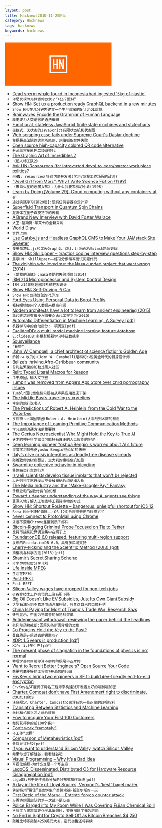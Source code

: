 ```yaml
---
layout: post
title: Hacknews2018-11-20新闻
category: Hacknews
tags: hacknews
keywords: hacknews
---
```


![haccknews-banner](/assets/image/hacknews-banner.jpg)

- [Dead sperm whale found in Indonesia had ingested &#39;6kg of plastic&#39;](https://www.bbc.co.uk/news/world-asia-46275742)
- `印尼发现的死抹香鲸吞食了“6公斤塑料”`
- [Show HN: Set up a production ready GraphQL backend in a few minutes](https://hasura.io/diy-graphql-baas)
- `Show HN:在几分钟内建立一个生产就绪的GraphQL后端`
- [Brainwaves Encode the Grammar of Human Language](http://maxplanck.nautil.us/article/341/brainwaves-encode-the-grammar-of-human-language)
- `脑电波为人类语言的语法编码`
- [Functional, stateless JavaScript finite state machines and statecharts](https://xstate.js.org/docs/)
- `函数式、无状态的JavaScript有限状态机和状态图`
- [Web scraping case fails under Supreme Court&#39;s Dastar doctrine](http://blog.internetcases.com/2018/11/19/web-scraping-case-fails-under-dastar/)
- `根据最高法院的达斯塔原则，网络抓取案件失败`
- [Open source high-capacity colored QR code alternative](https://github.com/jabcode/jabcode)
- `开源高容量彩色二维码替代`
- [The Graphic Art of Incredibles 2](http://joshholtsclaw.com/blog/2018/3/5/the-graphic-art-of-incredibles-2)
- `《超人特工队2》`
- [Ask HN: Ressources (for introverted devs) to learn/master work place politics?](item?id=18495093)
- `问HN: resources(针对内向开发者)学习/掌握工作场所的政治?`
- [“Devil Girl from Mars”: Why I Write Science Fiction (1998)](http://web.mit.edu/m-i-t/articles/butler_talk_index.html)
- `《来自火星的恶魔女孩》:为什么我要写科幻小说(1998)`
- [Learn by Doing [Volume 29]: Cloud computing without any containers at all](https://www.kylegalbraith.com/learn-by-doing/volume/29/cloud-computing-without-any-containers-at-all.html)
- `通过实践学习[第29卷]:没有任何容器的云计算`
- [Superfluid Transport in Quantum Spin Chains](https://arxiv.org/abs/1810.11470)
- `超流体在量子自旋链中的传输`
- [A Brand New Interview with David Foster Wallace](https://electricliterature.com/a-brand-new-interview-with-david-foster-wallace-71c03223294b)
- `大卫·福斯特·华莱士的全新采访`
- [World Draw](https://worlddraw.withgoogle.com/explore)
- `世界上画`
- [Use Gatsby.js and Headless GraphQL CMS to Make Your JAMstack Site Sweeter](https://www.takeshape.io/articles/use-gatsby-js-and-takeshape-to-make-your-jamstack-site-sweeter/)
- `使用盖茨比.js和无头GraphQL CMS，让你的JAMstack网站更甜`
- [Show HN: SkillUpper – practice coding interview questions step-by-step](https://skillupper.com)
- `展示HN: SkillUpper——练习分步编写面试问题代码`
- [The dolphin who loved me: the Nasa-funded project that went wrong (2014)](https://www.theguardian.com/environment/2014/jun/08/the-dolphin-who-loved-me)
- `《爱我的海豚》:nasa资助的失败项目(2014)`
- [IBM z14 Microprocessor and System Control Design](https://fuse.wikichip.org/news/941/isscc-2018-the-ibm-z14-microprocessor-and-system-control-design/)
- `IBM z14微处理器和系统控制设计`
- [Show HN: Self-Driving Pi Car](https://github.com/felipessalvatore/self_driving_pi_car)
- `Show HN:自动驾驶的Pi汽车`
- [Ford Eyes Using Personal Data to Boost Profits](https://threatpost.com/ford-eyes-use-of-customers-personal-data-to-boost-profits/139209/)
- `福特眼镜使用个人数据来提高利润`
- [Modern architects have a lot to learn from ancient engineering (2015)](http://nautil.us/issue/24/error/why-we-should-let-the-pantheon-crack)
- `现代建筑师有很多东西要向古代工程学习(2015)`
- [Automatic Differentiation in Machine Learning: A Survey [pdf]](http://jmlr.org/papers/volume18/17-468/17-468.pdf)
- `机器学习中的自动区分:一项调查[pdf]`
- [EuclidesDB: a multi-model machine learning feature database](https://euclidesdb.readthedocs.io/en/latest/)
- `EuclidesDB:多模型机器学习特征数据库`
- [Sousveillance](https://en.wikipedia.org/wiki/Sousveillance)
- `“看管”`
- [John W. Campbell, a chief architect of science fiction&#39;s Golden Age](https://www.latimes.com/books/la-ca-jc-astounding-20181115-story.html)
- `约翰·w·坎贝尔(John W. Campbell)是科幻小说黄金时代的首席设计师`
- [Belize’s thriving Afro-Caribbean community](http://www.bbc.com/travel/story/20181118-belizes-thriving-afro-caribbean-community)
- `伯利兹繁荣的加勒比黑人社区`
- [Relit: Typed Literal Macros for Reason](https://github.com/cyrus-/relit)
- `由于原因，输入文字宏`
- [Tumblr was removed from Apple’s App Store over child pornography issues](https://www.theverge.com/2018/11/20/18104366/tumblr-ios-app-child-pornography-removed-from-app-store)
- `Tumblr因儿童色情问题被从苹果应用商店下架`
- [The Middle East’s travelling storytellers](http://www.bbc.com/travel/story/20181119-the-middle-easts-travelling-storytellers)
- `中东的旅行说书人`
- [The Predictions of Robert A. Heinlein, from the Cold War to the Waterbed](https://rossdawson.com/futurist/best-futurists-ever/robert-heinlein/)
- `罗伯特·a·海因莱因(Robert A. Heinlein)从冷战到水床的预测`
- [The Importance of Learning Primitive Communication Methods](https://survivorsupply.com/the-importance-of-learning-primitive-communication-methods-when-no-phone-will-work-and-the-internet-is-crashed/)
- `学习原始沟通方法的重要性`
- [The Genius Neuroscientist Who Might Hold the Key to True AI](https://www.wired.com/story/karl-friston-free-energy-principle-artificial-intelligence)
- `天才的神经科学家谁可能持有真正的人工智能的关键`
- [Deep learning pioneer Yoshua Bengio is worried about AI’s future](https://www.technologyreview.com/s/612434/one-of-the-fathers-of-ai-is-worried-about-its-future/)
- `深度学习的先驱yoshu Bengio担心AI的未来`
- [Italy’s olive crisis intensifies as deadly tree disease spreads](https://www.nature.com/articles/d41586-018-07389-8)
- `随着致命的树病蔓延，意大利的橄榄危机加剧`
- [Swarmlike collective behavior in bicycling](https://phys.org/news/2018-11-swarmlike-behavior-bicycling.html)
- `集体骑自行车的行为`
- [Israeli scientists develop tissue implants that won&#39;t be rejected](https://www.israel21c.org/israeli-scientists-develop-implanted-organs-made-from-patients-own-cells/)
- `以色列科学家开发出不会被拒绝的组织植入物`
- [The Media Industry and the “Make-Google-Pay” Fantasy](https://mondaynote.com/the-media-industry-and-the-make-google-pay-fantasy-1b4de36e3b04)
- `传媒业和“谷歌付费”的幻想`
- [Toward a deeper understanding of the way AI agents see things](https://code.fb.com/ai-research/ai-agents-see/)
- `更深入地了解人工智能特工看待事物的方式`
- [Show HN: Shortcut Roulette – Dangerous, unhelpful shortcut for iOS 12](http://shortcutroulette.com)
- `Show HN:快捷轮盘赌——iOS 12中危险而无用的快捷方式`
- [Never connect to ProtonMail using Chrome](https://old.reddit.com/r/ProtonMail/comments/9yl94k/never_connect_to_protonmail_using_chrome/)
- `永远不要用Chrome连接到质子邮件`
- [Bitcoin-Rigging Criminal Probe Focused on Tie to Tether](https://www.bloomberg.com/news/articles/2018-11-20/bitcoin-rigging-criminal-probe-is-said-to-focus-on-tie-to-tether)
- `比特币操纵犯罪调查集中在绳子上`
- [FoundationDB 6.0 released, featuring multi-region support](https://www.foundationdb.org/blog/foundationdb-6-0-15-released/)
- `发布的FoundationDB 6.0，具有多区域支持`
- [Cherry-Picking and the Scientific Method (2013) [pdf]](http://www.cs.cofc.edu/~bowring/classes/csci%20362/docs/p32-neville-neil.pdf)
- `摘樱桃与科学方法(2013)[pdf]`
- [Shamir’s Secret Sharing Scheme](https://ericrafaloff.com/shamirs-secret-sharing-scheme/)
- `沙米尔的秘密分享计划`
- [Life inside MPEG](http://blog.chiariglione.org/life-inside-mpeg/)
- `生活在MPEG`
- [Post-REST](https://www.tbray.org/ongoing/When/201x/2018/11/18/Post-REST)
- `Post-REST`
- [Silicon Valley wages have dropped for non-tech jobs](https://www.mercurynews.com/2018/11/18/silicon-valley-wages-have-dropped-for-all-except-highest-paying-jobs-report/)
- `硅谷非技术工作岗位的工资有所下降`
- [Big Oil Doesn’t Like EV Subsidies, Just Its Own Giant Subsidy](https://www.bloomberg.com/opinion/articles/2018-11-19/big-oil-vs-electric-cars-carbon-tax-would-level-playing-field)
- `大型石油公司不喜欢电动汽车补贴，只喜欢自己的巨额补贴`
- [China Is Paying for Most of Trump&#39;s Trade War, Research Says](https://www.bloomberg.com/news/articles/2018-11-19/china-is-paying-for-most-of-trump-s-trade-war-research-says)
- `研究显示，中国为特朗普的贸易战买单`
- [Antidepressant withdrawal: reviewing the paper behind the headlines](https://www.nationalelfservice.net/treatment/antidepressants/antidepressant-withdrawal-reviewing-the-paper-behind-the-headlines/)
- `抗抑郁药物戒断:回顾头条新闻背后的文章`
- [Do Proteins Hold the Key to the Past?](https://www.newyorker.com/magazine/2018/11/26/do-proteins-hold-the-key-to-the-past)
- `蛋白质是开启过去的钥匙吗?`
- [XDP: 1.5 years in production [pdf]](http://vger.kernel.org/lpc_net2018_talks/LPC_XDP_Shirokov_v2.pdf)
- `XDP: 1.5年生产[pdf]`
- [The present phase of stagnation in the foundations of physics is not normal](http://backreaction.blogspot.com/2018/11/the-present-phase-of-stagnation-in.html)
- `物理学基础目前停滞不前的阶段是不正常的`
- [Want to Recruit Better Engineers? Open Source Your Code](https://angel.co/blog/want-to-recruit-better-engineers-open-source-your-code)
- `想要招募更好的工程师?开源您的代码`
- [EnvKey is hiring two engineers in SF to build dev-friendly end-to-end encryption](item?id=18495506)
- `EnvKey在SF雇佣了两名工程师来构建对开发者友好的端到端加密`
- [Charter, Comcast don’t have First Amendment right to discriminate, court rules](https://arstechnica.com/tech-policy/2018/11/charter-cant-use-1st-amendment-to-refuse-black-owned-tv-channels-court-rules/)
- `法庭规定，Charter, Comcast公司没有第一修正案的歧视权利`
- [Translating Between Statistics and Machine Learning](https://insights.sei.cmu.edu/sei_blog/2018/11/translating-between-statistics-and-machine-learning.html)
- `统计和机器学习之间的转换`
- [How to Acquire Your First 100 Customers](https://docs.google.com/document/d/104qgagSsp2rQQEDORGbYC0uqt0neYHCPxu-aUl4CuSQ/edit)
- `如何获得你的前100个客户`
- [Don’t work “remotely”](http://blairreeves.me/2018/11/09/dont-work-remotely/?resubmit=hn)
- `不工作“远程”`
- [Comparison of Metaheuristics [pdf]](http://www2.cscamm.umd.edu/publications/BookChapter_CS-09-13.pdf)
- `元启发式比较[pdf]`
- [If you want to understand Silicon Valley, watch Silicon Valley](https://www.gatesnotes.com/About-Bill-Gates/Silicon-Valley)
- `如果你想了解硅谷，看看硅谷吧`
- [Visual Programming – Why It’s a Bad Idea](http://mikehadlow.blogspot.com/2018/10/visual-programming-why-its-bad-idea.html)
- `可视化编程-为什么这是一个坏主意`
- [LegoOS: Disseminated, Distributed OS for Hardware Resource Disaggregation [pdf]](https://www.usenix.org/system/files/osdi18-shan.pdf)
- `LegoOS:用于硬件资源分解的分布式操作系统[pdf]`
- [A day in the life of Lloyd Squires, Vermont&#39;s &#39;best&#39; bagel maker](https://www.burlingtonfreepress.com/story/life/2018/11/19/lloyd-squires-myers-bagels-burlington/1977013002/)
- `佛蒙特州“最佳”百吉饼生产商劳埃德·斯奎尔斯的一天`
- [First Battle of the Marne – Entente forces counter attack](https://en.historylapse.org/battle-of-monshttps://en.historylapse.org/first-battle-of-the-marne)
- `马恩协约国部队的第一次战斗是反击`
- [Police Barged into My Room While I Was Covering Fujian Chemical Spill](https://www.caixinglobal.com/2018-11-20/police-barged-into-my-room-while-i-was-covering-fujian-chemical-spill-101349591.html)
- `当我正在报道福建化学品泄漏时，警察闯进了我的房间`
- [No End in Sight for Crypto Sell-Off as Bitcoin Breaches $4,250](https://www.bloomberg.com/news/articles/2018-11-20/no-end-in-sight-for-crypto-sell-off-as-tokens-take-fresh-hit)
- `随着比特币突破4250美元大关，密码抛售还将持续`

